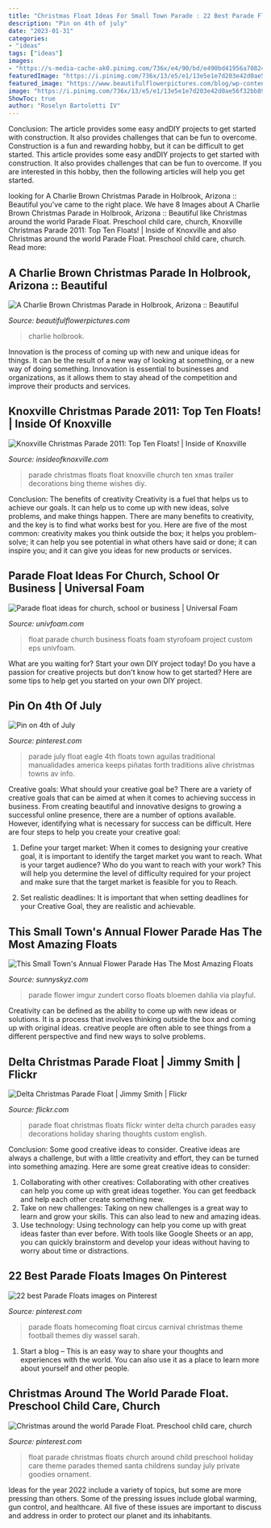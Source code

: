 ```yaml
---
title: "Christmas Float Ideas For Small Town Parade : 22 Best Parade Floats Images On Pinterest"
description: "Pin on 4th of july"
date: "2023-01-31"
categories:
- "ideas"
tags: ["ideas"]
images:
- "https://s-media-cache-ak0.pinimg.com/736x/e4/90/bd/e490bd41956a708246df18bdab5860f3--homecoming-floats-homecoming-parade.jpg"
featuredImage: "https://i.pinimg.com/736x/13/e5/e1/13e5e1e7d203e42d0ae56f32bb897067--parade-floats-small-towns.jpg"
featured_image: "https://www.beautifulflowerpictures.com/blog/wp-content/uploads/2010/12/holbrook_xmas_5094.jpg"
image: "https://i.pinimg.com/736x/13/e5/e1/13e5e1e7d203e42d0ae56f32bb897067--parade-floats-small-towns.jpg"
ShowToc: true
author: "Roselyn Bartoletti IV"
---
```



Conclusion: The article provides some easy andDIY projects to get started with construction. It also provides challenges that can be fun to overcome.
Construction is a fun and rewarding hobby, but it can be difficult to get started. This article provides some easy andDIY projects to get started with construction. It also provides challenges that can be fun to overcome. If you are interested in this hobby, then the following articles will help you get started.

	

		
looking for A Charlie Brown Christmas Parade in Holbrook, Arizona :: Beautiful you've came to the right place. We have 8 Images about A Charlie Brown Christmas Parade in Holbrook, Arizona :: Beautiful like Christmas around the world Parade Float. Preschool child care, church, Knoxville Christmas Parade 2011: Top Ten Floats! | Inside of Knoxville and also Christmas around the world Parade Float. Preschool child care, church. Read more:
		
    
## A Charlie Brown Christmas Parade In Holbrook, Arizona :: Beautiful

<img loading=lazy src="https://www.beautifulflowerpictures.com/blog/wp-content/uploads/2010/12/holbrook_xmas_5094.jpg" onerror="this.onerror=null;this.src='https://tse3.mm.bing.net/th?id=OIP.F_I2YtMXH6kVPyhTUQTHDQHaGM&amp;pid=15.1';" alt="A Charlie Brown Christmas Parade in Holbrook, Arizona :: Beautiful">

_Source: beautifulflowerpictures.com_

>charlie holbrook. 

	

Innovation is the process of coming up with new and unique ideas for things. It can be the result of a new way of looking at something, or a new way of doing something. Innovation is essential to businesses and organizations, as it allows them to stay ahead of the competition and improve their products and services.

    
## Knoxville Christmas Parade 2011: Top Ten Floats! | Inside Of Knoxville

<img loading=lazy src="http://1.bp.blogspot.com/-AVj-VwDdWdw/TtxKnWwrS-I/AAAAAAAAEbI/KVpLzWuGhf0/s1600/Floats12%252C+Knoxville+Christmas+Parade%252C+2011.jpg" onerror="this.onerror=null;this.src='https://tse1.mm.bing.net/th?id=OIP.VIx5dYSVRd4srlLabqMjkgHaEe&amp;pid=15.1';" alt="Knoxville Christmas Parade 2011: Top Ten Floats! | Inside of Knoxville">

_Source: insideofknoxville.com_

>parade christmas floats float knoxville church ten xmas trailer decorations bing theme wishes diy. 

	

Conclusion: The benefits of creativity
Creativity is a fuel that helps us to achieve our goals. It can help us to come up with new ideas, solve problems, and make things happen. There are many benefits to creativity, and the key is to find what works best for you. Here are five of the most common: creativity makes you think outside the box; it helps you problem-solve; it can help you see potential in what others have said or done; it can inspire you; and it can give you ideas for new products or services.

    
## Parade Float Ideas For Church, School Or Business | Universal Foam

<img loading=lazy src="http://univfoam.com/wp-content/uploads/2012/05/ParadeFloats.gif" onerror="this.onerror=null;this.src='https://tse2.mm.bing.net/th?id=OIP.udK5NojrM4snaISL_NFDDwHaFl&amp;pid=15.1';" alt="Parade float ideas for church, school or business | Universal Foam">

_Source: univfoam.com_

>float parade church business floats foam styrofoam project custom eps univfoam. 

	

What are you waiting for? Start your own DIY project today!
Do you have a passion for creative projects but don't know how to get started? Here are some tips to help get you started on your own DIY project.

    
## Pin On 4th Of July

<img loading=lazy src="https://i.pinimg.com/736x/13/e5/e1/13e5e1e7d203e42d0ae56f32bb897067--parade-floats-small-towns.jpg" onerror="this.onerror=null;this.src='https://tse3.mm.bing.net/th?id=OIP.BIHCYtbi4WLaxlbj8CtCvgHaFj&amp;pid=15.1';" alt="Pin on 4th of July">

_Source: pinterest.com_

>parade july float eagle 4th floats town aguilas traditional manualidades america keeps piñatas forth traditions alive christmas towns av info. 

	

Creative goals: What should your creative goal be?
There are a variety of creative goals that can be aimed at when it comes to achieving success in business. From creating beautiful and innovative designs to growing a successful online presence, there are a number of options available. However, identifying what is necessary for success can be difficult. Here are four steps to help you create your creative goal:
1. Define your target market: When it comes to designing your creative goal, it is important to identify the target market you want to reach. What is your target audience? Who do you want to reach with your work? This will help you determine the level of difficulty required for your project and make sure that the target market is feasible for you to Reach.

2. Set realistic deadlines: It is important that when setting deadlines for your Creative Goal, they are realistic and achievable.

    
## This Small Town&#039;s Annual Flower Parade Has The Most Amazing Floats

<img loading=lazy src="https://www.sunnyskyz.com/uploads/2016/09/jlwvd-09-QdRUIvS.jpg" onerror="this.onerror=null;this.src='https://tse1.mm.bing.net/th?id=OIP.LXgaYbgmjNSojaJaxKlL3gHaLG&amp;pid=15.1';" alt="This Small Town&#039;s Annual Flower Parade Has The Most Amazing Floats">

_Source: sunnyskyz.com_

>parade flower imgur zundert corso floats bloemen dahlia via playful. 

	

Creativity can be defined as the ability to come up with new ideas or solutions. It is a process that involves thinking outside the box and coming up with original ideas. creative people are often able to see things from a different perspective and find new ways to solve problems.

    
## Delta Christmas Parade Float | Jimmy Smith | Flickr

<img loading=lazy src="https://c2.staticflickr.com/4/3176/3086939717_88ae152887_b.jpg" onerror="this.onerror=null;this.src='https://tse2.mm.bing.net/th?id=OIP.trYIZB23jdK48_kmRH9cyAHaFj&amp;pid=15.1';" alt="Delta Christmas Parade Float | Jimmy Smith | Flickr">

_Source: flickr.com_

>parade float christmas floats flickr winter delta church parades easy decorations holiday sharing thoughts custom english. 

	

Conclusion: Some good creative ideas to consider.
Creative ideas are always a challenge, but with a little creativity and effort, they can be turned into something amazing. Here are some great creative ideas to consider: 
1. Collaborating with other creatives: Collaborating with other creatives can help you come up with great ideas together. You can get feedback and help each other create something new. 
2. Take on new challenges: Taking on new challenges is a great way to learn and grow your skills. This can also lead to new and amazing ideas. 
3. Use technology: Using technology can help you come up with great ideas faster than ever before. With tools like Google Sheets or an app, you can quickly brainstorm and develop your ideas without having to worry about time or distractions.

    
## 22 Best Parade Floats Images On Pinterest

<img loading=lazy src="https://s-media-cache-ak0.pinimg.com/736x/e4/90/bd/e490bd41956a708246df18bdab5860f3--homecoming-floats-homecoming-parade.jpg" onerror="this.onerror=null;this.src='https://tse2.mm.bing.net/th?id=OIP.hD0X8KujYFR8LyqLCApm-wHaFj&amp;pid=15.1';" alt="22 best Parade Floats images on Pinterest">

_Source: pinterest.com_

>parade floats homecoming float circus carnival christmas theme football themes diy wassel sarah. 

	

1. Start a blog – This is an easy way to share your thoughts and experiences with the world. You can also use it as a place to learn more about yourself and other people.

    
## Christmas Around The World Parade Float. Preschool Child Care, Church

<img loading=lazy src="http://media-cache-ak0.pinimg.com/originals/c5/3b/70/c53b70a9930419ea7b92b548124207c6.jpg" onerror="this.onerror=null;this.src='https://tse1.mm.bing.net/th?id=OIP.sIKEZhq6eMPSh3Pfk2guhQHaE8&amp;pid=15.1';" alt="Christmas around the world Parade Float. Preschool child care, church">

_Source: pinterest.com_

>float parade christmas floats church around child preschool holiday care theme parades themed santa childrens sunday july private goodies ornament. 

	

Ideas for the year 2022 include a variety of topics, but some are more pressing than others. Some of the pressing issues include global warming, gun control, and healthcare. All five of these issues are important to discuss and address in order to protect our planet and its inhabitants.

